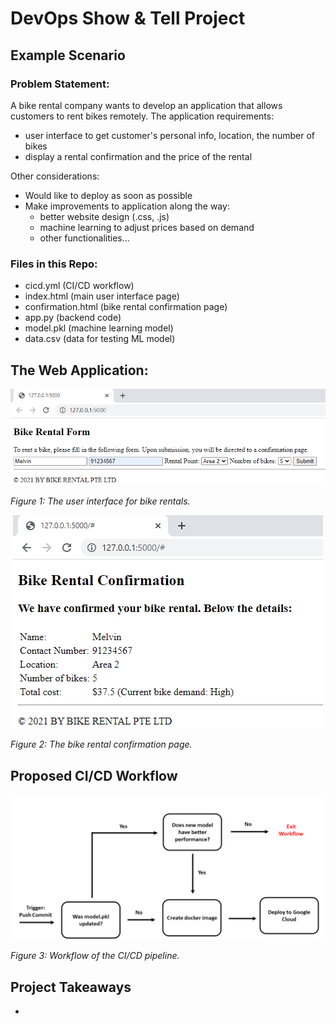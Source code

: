 # DevOps Show & Tell Project
## Example Scenario
### Problem Statement:
A bike rental company wants to develop an application that allows customers to rent bikes remotely. The application requirements:
- user interface to get customer's personal info, location, the number of bikes
- display a rental confirmation and the price of the rental

Other considerations:
- Would like to deploy as soon as possible
- Make improvements to application along the way:
  - better website design (.css, .js)
  - machine learning to adjust prices based on demand
  - other functionalities...

### Files in this Repo:
- cicd.yml (CI/CD workflow)
- index.html (main user interface page)
- confirmation.html (bike rental confirmation page)
- app.py (backend code)
- model.pkl (machine learning model)
- data.csv (data for testing ML model)

## The Web Application:
<p align="center">
  <img src="https://github.com/wongkwmelvin/test-github-actions/blob/main/home%20page.png">
</p>
<p align="justify">
  <em>Figure 1: The user interface for bike rentals. </em>
</p>

<p align="center">
  <img src="https://github.com/wongkwmelvin/test-github-actions/blob/main/confirmation%20page.png">
</p>
<p align="justify">
  <em>Figure 2: The bike rental confirmation page. </em>
</p>


## Proposed CI/CD Workflow
<p align="center">
  <img src="https://github.com/wongkwmelvin/test-github-actions/blob/main/workflow.png">
</p>
<p align="justify">
  <em>Figure 3: Workflow of the CI/CD pipeline. </em>
</p>

## Project Takeaways
- 
